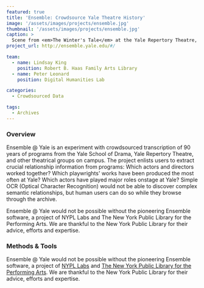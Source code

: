 ```yaml
---
featured: true
title: 'Ensemble: Crowdsource Yale Theatre History'
image: '/assets/images/projects/ensemble.jpg'
thumbnail: '/assets/images/projects/ensemble.jpg'
caption: >
  Scene from <em>The Winter's Tale</em> at the Yale Repertory Theatre, directed by Liz Diamond. 
project_url: http://ensemble.yale.edu/#/

team:
  - name: Lindsay King
    position: Robert B. Haas Family Arts Library
  - name: Peter Leonard
    position: Digital Humanities Lab

categories:
  - Crowdsourced Data

tags:
  - Archives
---
```


### Overview

Ensemble @ Yale is an experiment with crowdsourced transcription of 90 years of programs from the Yale School of Drama, Yale Repertory Theatre, and other theatrical groups on campus. The project enlists users to extract crucial relationship information from programs: Which actors and directors worked together? Which playwrights' works have been produced the most often at Yale? Which actors have played major roles onstage at Yale? Simple OCR (Optical Character Recognition) would not be able to discover complex semantic relationships, but human users can do so while they browse through the archive.

Ensemble @ Yale would not be possible without the pioneering Ensemble software, a project of NYPL Labs and The New York Public Library for the Performing Arts. We are thankful to the New York Public Library for their advice, efforts and expertise.

### Methods &amp; Tools

Ensemble @ Yale would not be possible without the pioneering Ensemble software, a project of [NYPL Labs](https://www.nypl.org/collections/labs) and [The New York Public Library for the Performing Arts](https://www.nypl.org/locations/lpa). We are thankful to the New York Public Library for their advice, efforts and expertise.